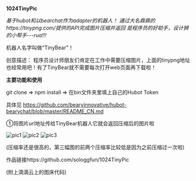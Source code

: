 **1024TinyPic**

*基于hubot和以bearchat作为adapter的机器人！*
*通过大名鼎鼎的https://tinypng.com/提供的API完成图片压缩并返回*
*是程序员的好助手，设计狮的小帮手---rua!!!*

机器人名字叫做“TinyBear”！

创意描述： 程序员设计师朋友们肯定在工作中需要压缩图片，上面的tinypng地址也经常用吧！有了TinyBear就不需要每次打开web页面再下载啦！


**主要功能和使用**

git clone => npm install => 在bin文件夹里填上自己的Hubot Token

具体见
https://github.com/bearyinnovative/hubot-bearychat/blob/master/README_CN.md

①将图片url地址传给TinyBear机器人它就会返回压缩后的图片啦

![pic1](http://p0.meituan.net/dpgroup/8ce52d19ccfd524787e6cd930eef6a4977323.png)
![pic2](http://p1.meituan.net/dpgroup/0c65dab4ee56f37de762ab2480340a54149447.png)
![pic3](http://p1.meituan.net/dpgroup/7e83184920898759dbb66f98e42da6ca25604.png)

(压缩率还是很高的，第三幅图的前两个压缩率比较低是因为之前压缩过一次啦)

作品链接https://github.com/sologgfun/1024TinyPic

(附上滴滴云上的图床代码)

